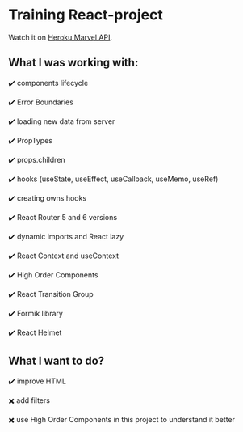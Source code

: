 # Training React-project 

Watch it on [Heroku Marvel API](https://marvel-service-react-project.herokuapp.com/).

## What I was working with:

:heavy_check_mark: components lifecycle

:heavy_check_mark: Error Boundaries

:heavy_check_mark: loading new data from server

:heavy_check_mark: PropTypes

:heavy_check_mark: props.children

:heavy_check_mark: hooks (useState, useEffect, useCallback, useMemo, useRef)

:heavy_check_mark: creating owns hooks

:heavy_check_mark: React Router 5 and 6 versions

:heavy_check_mark: dynamic imports and React lazy

:heavy_check_mark: React Context and useContext

:heavy_check_mark: High Order Components

:heavy_check_mark: React Transition Group

:heavy_check_mark: Formik library

:heavy_check_mark: React Helmet

## What I want to do?

:heavy_check_mark: improve HTML

:heavy_multiplication_x: add filters

:heavy_multiplication_x: use High Order Components in this project to understand it better

